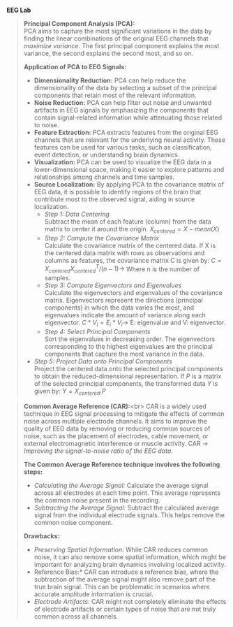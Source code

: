 **EEG Lab**


> **Principal Component Analysis (PCA):**<Br/>
>PCA aims to capture the most significant variations in the data by finding the linear combinations of the original EEG channels that *maximize variance*. The first principal component explains the most variance, the second explains the second most, and so on.<br/>
>
>**Application of PCA to EEG Signals:**<br/>
> - **Dimensionality Reduction:** PCA can help reduce the dimensionality of the data by selecting a subset of the principal components that retain most of the relevant information.
> - **Noise Reduction:** PCA can help filter out noise and unwanted artifacts in EEG signals by emphasizing the components that contain signal-related information while attenuating those related to noise.
> - **Feature Extraction:** PCA extracts features from the original EEG channels that are relevant for the underlying neural activity. These features can be used for various tasks, such as classification, event detection, or understanding brain dynamics.
> - **Visualization:** PCA can be used to visualize the EEG data in a lower-dimensional space, making it easier to explore patterns and relationships among channels and time samples.
> - **Source Localization:** By applying PCA to the covariance matrix of EEG data, it is possible to identify regions of the brain that contribute most to the observed signal, aiding in source localization.<br/>
>   - *Step 1: Data Centering*<br>Subtract the mean of each feature (column) from the data matrix to center it around the origin. $X_{centered}= X- mean(X)$<br>
>   - *Step 2: Compute the Covariance Matrix*<br>Calculate the covariance matrix of the centered data. If X is the centered data matrix with rows as observations and columns as features, the covariance matrix C is given by: $C=X_{centered}X_{centered}^{T}/(n-1)\rightarrow$ Where n is the number of samples.
>   - *Step 3: Compute Eigenvectors and Eigenvalues*<br>Calculate the eigenvectors and eigenvalues of the covariance matrix. Eigenvectors represent the directions (principal components) in which the data varies the most, and eigenvalues indicate the amount of variance along each eigenvector.
$C*V_{i}=E_{i}*V_{i}\rightarrow$  E: eigenvalue and V: eigenvector.<br/>
>   - *Step 4: Select Principal Components*<br/>Sort the eigenvalues in decreasing order. The eigenvectors corresponding to the highest eigenvalues are the principal components that capture the most variance in the data.<br/>
>  - *Step 5: Project Data onto Principal Components*<br/>Project the centered data onto the selected principal components to obtain the reduced-dimensional representation. If *P* is a matrix of the selected principal components, the transformed data *Y* is given by: $Y=X_{centered}.P$


>**Common Average Reference (CAR):**<br\>
>CAR is a widely used technique in EEG signal processing to mitigate the effects of common noise across multiple electrode channels. It aims to improve the quality of EEG data by removing or reducing common sources of noise, such as the placement of electrodes, cable movement, or external electromagnetic interference or muscle activity. CAR $\rightarrow$ *Improving the signal-to-noise ratio of the EEG data.*<br/>
>
>**The Common Average Reference technique involves the following steps:**<br/>
> - *Calculating the Average Signal:* Calculate the average signal across all electrodes at each time point. This average represents the common noise present in the recording.
> - *Subtracting the Average Signal:* Subtract the calculated average signal from the individual electrode signals. This helps remove the common noise component.
>
>**Drawbacks:**
> - *Preserving Spatial Information:* While CAR reduces common noise, it can also remove some spatial information, which might be important for analyzing brain dynamics involving localized activity.
> - Reference Bias:* CAR can introduce a reference bias, where the subtraction of the average signal might also remove part of the true brain signal. This can be problematic in scenarios where accurate amplitude information is crucial.
> - *Electrode Artifacts:* CAR might not completely eliminate the effects of electrode artifacts or certain types of noise that are not truly common across all channels.